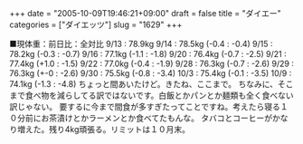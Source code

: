 +++
date = "2005-10-09T19:46:21+09:00"
draft = false
title = "ダイエー"
categories = ["ダイエッツ"]
slug = "1629"
+++

■現体重：前日比：全対比
9/13 : 78.9kg
9/14 : 78.5kg (-0.4 : -0.4)
9/15 : 78.2kg (-0.3 : -0.7)
9/16 : 77.1kg (-1.1 : -1.8)
9/20 : 76.4kg (-0.7 : -2.5)
9/21 : 77.4kg (+1.0 : -1.5)
9/22 : 77.0kg (-0.4 : -1.9)
9/28 : 76.3kg (-0.7 : -2.6)
9/29 : 76.3kg (+-0 : -2.6)
9/30 : 75.5kg (-0.8 : -3.4)
10/3 : 75.4kg (-0.1 : -3.5)
10/9 : 74.1kg (-1.3 : -4.8)
ちょっと間あいたけど。きたね、ここまで。
ちなみに、そこまで食べ物を減らしてる訳ではないです。白飯とかパンとか麺類も全く食べない訳じゃない。
要するに今まで間食が多すぎたってことですね。考えたら寝る１０分前にお茶漬けとかラーメンとか食べてたもんな。
タバコとコーヒーがかなり増えた。残り4kg頑張る。リミットは１０月末。
